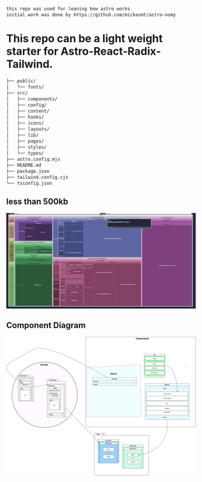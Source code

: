     this repo was used for leaning how astro works
    initial work was done by https://github.com/mickasmt/astro-nomy

# This repo can be a light weight starter for Astro-React-Radix-Tailwind.

    ├── public/
    │   └── fonts/
    ├── src/
    │   ├── components/
    │   ├── config/
    │   ├── content/
    │   ├── hooks/
    │   ├── icons/
    │   ├── layouts/
    │   ├── lib/
    │   ├── pages/
    │   ├── styles/
    │   └── types/
    ├── astro.config.mjs
    ├── README.md
    ├── package.json
    ├── tailwind.config.cjs
    └── tsconfig.json

## less than 500kb
![blog](public/stats.png)

## Component Diagram
![blog](public/AstroLayoutDiagram.drawio.svg)